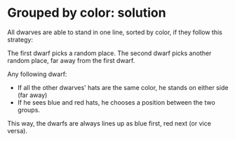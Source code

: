 # Grouped by color: solution

All dwarves are able to stand in one line, sorted by color, if they follow this
strategy:

The first dwarf picks a random place. The second dwarf picks another random
place, far away from the first dwarf.

Any following dwarf:
- If all the other dwarves' hats are the same color, he stands on either side
  (far away)
- If he sees blue and red hats, he chooses a position between the two groups.

This way, the dwarfs are always lines up as blue first, red next (or vice
versa).
